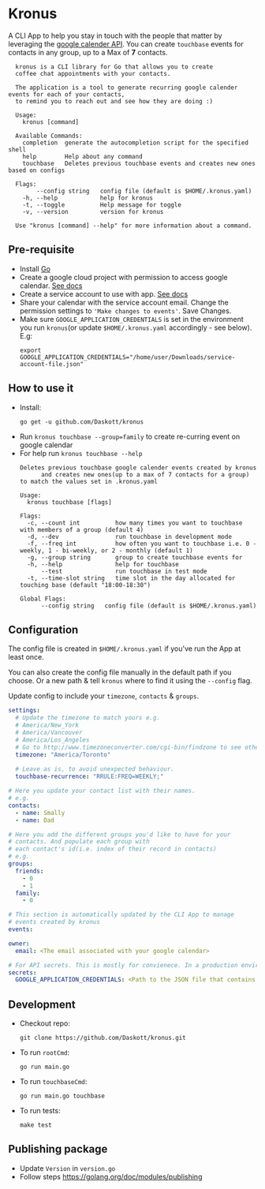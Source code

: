 # Kronus
A CLI App to help you stay in touch with the people that matter by leveraging the [google calender API](https://developers.google.com/calendar/api/guides/overview).
You can create `touchbase` events for contacts in any group, up to a Max of **7** contacts.
```
  kronus is a CLI library for Go that allows you to create
  coffee chat appointments with your contacts.

  The application is a tool to generate recurring google calender events for each of your contacts,
  to remind you to reach out and see how they are doing :)

  Usage:
    kronus [command]

  Available Commands:
    completion  generate the autocompletion script for the specified shell
    help        Help about any command
    touchbase   Deletes previous touchbase events and creates new ones based on configs

  Flags:
        --config string   config file (default is $HOME/.kronus.yaml)
    -h, --help            help for kronus
    -t, --toggle          Help message for toggle
    -v, --version         version for kronus

  Use "kronus [command] --help" for more information about a command.
  ```

## Pre-requisite
- Install [Go](https://golang.org/dl/)
- Create a google cloud project with permission to access google calendar. [See docs](https://cloud.google.com/resource-manager/docs/creating-managing-projects)
- Create a service account to use with app. [See docs](https://cloud.google.com/iam/docs/creating-managing-service-accounts)
- Share your calendar with the service account email. Change the permission settings to `'Make changes to events'`. Save Changes.
- Make sure `GOOGLE_APPLICATION_CREDENTIALS` is set in the environment you run `kronus`(or update `$HOME/.kronus.yaml` accordingly - see below). E.g:
  ```
  export GOOGLE_APPLICATION_CREDENTIALS="/home/user/Downloads/service-account-file.json"
  ```

## How to use it
- Install:
  ```
  go get -u github.com/Daskott/kronus
  ```
- Run `kronus touchbase --group=family` to create re-curring event on google calendar
- For help run `kronus touchbase --help`
  ```
  Deletes previous touchbase google calender events created by kronus
        and creates new ones(up to a max of 7 contacts for a group) to match the values set in .kronus.yaml

  Usage:
    kronus touchbase [flags]

  Flags:
    -c, --count int          how many times you want to touchbase with members of a group (default 4)
    -d, --dev                run touchbase in development mode
    -f, --freq int           how often you want to touchbase i.e. 0 - weekly, 1 - bi-weekly, or 2 - monthly (default 1)
    -g, --group string       group to create touchbase events for
    -h, --help               help for touchbase
        --test               run touchbase in test mode
    -t, --time-slot string   time slot in the day allocated for touching base (default "18:00-18:30")

  Global Flags:
        --config string   config file (default is $HOME/.kronus.yaml)
  ```

## Configuration
The config file is created in `$HOME/.kronus.yaml` if you've run the App at least once.

You can also create the config file manually in the default path if you choose. Or a new path & tell `kronus` where to find it using the `--config` flag.

Update config to include your `timezone`, `contacts` & `groups`. 
  ```yml
  settings:
    # Update the timezone to match yours e.g.
    # America/New_York
    # America/Vancouver
    # America/Los_Angeles
    # Go to http://www.timezoneconverter.com/cgi-bin/findzone to see others.
    timezone: "America/Toronto"
    
    # Leave as is, to avoid unexpected behaviour. 
    touchbase-recurrence: "RRULE:FREQ=WEEKLY;"

  # Here you update your contact list with their names.
  # e.g.
  contacts:
    - name: Smally
    - name: Dad

  # Here you add the different groups you'd like to have for your
  # contacts. And populate each group with 
  # each contact's id(i.e. index of their record in contacts)
  # e.g. 
  groups:
    friends:
      - 0
      - 1
    family:
      - 0

  # This section is automatically updated by the CLI App to manage
  # events created by kronus
  events:

  owner:
    email: <The email associated with your google calendar>
  
  # For API secrets. This is mostly for convienece. In a production environment, pass GOOGLE_APPLICATION_CREDENTIALS directly into the env and kronus will override whatever is in here.
  secrets:
    GOOGLE_APPLICATION_CREDENTIALS: <Path to the JSON file that contains your service account key>
  ```

## Development
- Checkout repo: 
  ```
  git clone https://github.com/Daskott/kronus.git
  ```
- To run `rootCmd`: 
  ```
  go run main.go
  ```
- To run `touchbaseCmd`: 
  ```
  go run main.go touchbase
  ```
- To run tests: 
  ```
  make test
  ```

## Publishing package
* Update `Version` in `version.go`
* Follow steps https://golang.org/doc/modules/publishing
